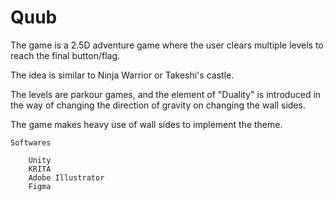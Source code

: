 # Quub

The game is a 2.5D adventure game where the user clears multiple levels to reach the final button/flag. 

The idea is similar to Ninja Warrior or Takeshi's castle.

The levels are parkour games, and the element of "Duality" is introduced in the way of changing the direction of gravity on changing the wall sides.

The game makes heavy use of wall sides to implement the theme.



	Softwares

		Unity
		KRITA
		Adobe Illustrator
		Figma
